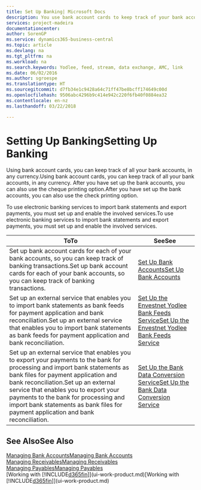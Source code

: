 ```yaml
---
title: Set Up Banking| Microsoft Docs
description: You use bank account cards to keep track of your bank accounts and set up bank feeds, such as Yodlee, to exchange data.
services: project-madeira
documentationcenter: 
author: SorenGP
ms.service: dynamics365-business-central
ms.topic: article
ms.devlang: na
ms.tgt_pltfrm: na
ms.workload: na
ms.search.keywords: Yodlee, feed, stream, data exchange, AMC, link
ms.date: 06/02/2016
ms.author: sgroespe
ms.translationtype: HT
ms.sourcegitcommit: d7fb34e1c9428a64c71ff47be8bcff174649c00d
ms.openlocfilehash: 9506abc4296b9c414e942c220f6fb40f0884ea32
ms.contentlocale: en-nz
ms.lasthandoff: 03/22/2018

---
```

# <a name="setting-up-banking"></a><span data-ttu-id="90c90-103">Setting Up Banking</span><span class="sxs-lookup"><span data-stu-id="90c90-103">Setting Up Banking</span></span>
<span data-ttu-id="90c90-104">Using bank account cards, you can keep track of all your bank accounts, in any currency.</span><span class="sxs-lookup"><span data-stu-id="90c90-104">Using bank account cards, you can keep track of all your bank accounts, in any currency.</span></span> <span data-ttu-id="90c90-105">After you have set up the bank accounts, you can also use the cheque printing option.</span><span class="sxs-lookup"><span data-stu-id="90c90-105">After you have set up the bank accounts, you can also use the check printing option.</span></span>

<span data-ttu-id="90c90-106">To use electronic banking services to import bank statements and  export payments, you must set up and enable the involved services.</span><span class="sxs-lookup"><span data-stu-id="90c90-106">To use electronic banking services to import bank statements and  export payments, you must set up and enable the involved services.</span></span>

| <span data-ttu-id="90c90-107">To</span><span class="sxs-lookup"><span data-stu-id="90c90-107">To</span></span> | <span data-ttu-id="90c90-108">See</span><span class="sxs-lookup"><span data-stu-id="90c90-108">See</span></span> |
| --- | --- |
| <span data-ttu-id="90c90-109">Set up bank account cards for each of your bank accounts, so you can keep track of banking transactions.</span><span class="sxs-lookup"><span data-stu-id="90c90-109">Set up bank account cards for each of your bank accounts, so you can keep track of banking transactions.</span></span> |[<span data-ttu-id="90c90-110">Set Up Bank Accounts</span><span class="sxs-lookup"><span data-stu-id="90c90-110">Set Up Bank Accounts</span></span>](bank-how-setup-bank-accounts.md) |
| <span data-ttu-id="90c90-111">Set up an external service that enables you to import bank statements as bank feeds for payment application and bank reconciliation.</span><span class="sxs-lookup"><span data-stu-id="90c90-111">Set up an external service that enables you to import bank statements as bank feeds for payment application and bank reconciliation.</span></span> |[<span data-ttu-id="90c90-112">Set Up the Envestnet Yodlee Bank Feeds Service</span><span class="sxs-lookup"><span data-stu-id="90c90-112">Set Up the Envestnet Yodlee Bank Feeds Service</span></span>](bank-how-setup-bank-statement-service.md) |
| <span data-ttu-id="90c90-113">Set up an external service that enables you to export your payments to the bank for processing  and import bank statements as bank files for payment application and bank reconciliation.</span><span class="sxs-lookup"><span data-stu-id="90c90-113">Set up an external service that enables you to export your payments to the bank for processing  and import bank statements as bank files for payment application and bank reconciliation.</span></span> |[<span data-ttu-id="90c90-114">Set Up the Bank Data Conversion Service</span><span class="sxs-lookup"><span data-stu-id="90c90-114">Set Up the Bank Data Conversion Service</span></span>](bank-how-setup-bank-data-conversion-service.md) |

## <a name="see-also"></a><span data-ttu-id="90c90-115">See Also</span><span class="sxs-lookup"><span data-stu-id="90c90-115">See Also</span></span>
[<span data-ttu-id="90c90-116">Managing Bank Accounts</span><span class="sxs-lookup"><span data-stu-id="90c90-116">Managing Bank Accounts</span></span>](bank-manage-bank-accounts.md)  
[<span data-ttu-id="90c90-117">Managing Receivables</span><span class="sxs-lookup"><span data-stu-id="90c90-117">Managing Receivables</span></span>](receivables-manage-receivables.md)  
[<span data-ttu-id="90c90-118">Managing Payables</span><span class="sxs-lookup"><span data-stu-id="90c90-118">Managing Payables</span></span>](payables-manage-payables.md)  
<span data-ttu-id="90c90-119">[Working with [!INCLUDE[d365fin](includes/d365fin_md.md)]](ui-work-product.md)</span><span class="sxs-lookup"><span data-stu-id="90c90-119">[Working with [!INCLUDE[d365fin](includes/d365fin_md.md)]](ui-work-product.md)</span></span>

